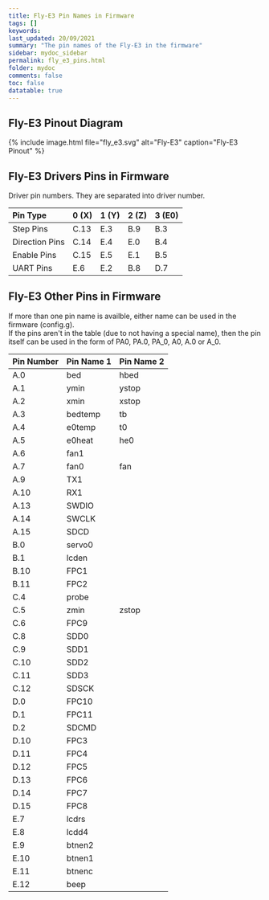 ```yaml
---
title: Fly-E3 Pin Names in Firmware
tags: []
keywords: 
last_updated: 20/09/2021
summary: "The pin names of the Fly-E3 in the firmware"
sidebar: mydoc_sidebar
permalink: fly_e3_pins.html
folder: mydoc
comments: false
toc: false
datatable: true
---
```


## Fly-E3 Pinout Diagram

{% include image.html file="fly_e3.svg" alt="Fly-E3" caption="Fly-E3 Pinout" %}

## Fly-E3 Drivers Pins in Firmware

Driver pin numbers. They are separated into driver number.

<div class="datatable-begin"></div>

|Pin Type|0 (X)|1 (Y)|2 (Z)|3 (E0)|
| :------------- |:-------------|:-------------|:-------------|:-------------|
|Step Pins|C.13|E.3|B.9|B.3|
|Direction Pins|C.14|E.4|E.0|B.4|
|Enable Pins|C.15|E.5|E.1|B.5|
|UART Pins|E.6|E.2|B.8|D.7|

<div class="datatable-end"></div>

## Fly-E3 Other Pins in Firmware 

If more than one pin name is availble, either name can be used in the firmware (config.g).    
If the pins aren't in the table (due to not having a special name), then the pin itself can be used in the form of PA0, PA.0, PA_0, A0, A.0 or A_0.  

<div class="datatable-begin"></div>

|Pin Number|Pin Name 1|Pin Name 2|
| :------------- |:-------------|:-------------|
|A.0|bed|hbed|
|A.1|ymin|ystop|
|A.2|xmin|xstop|
|A.3|bedtemp|tb|
|A.4|e0temp|t0|
|A.5|e0heat|he0|
|A.6|fan1||
|A.7|fan0|fan|
|A.9|TX1||
|A.10|RX1||
|A.13|SWDIO||
|A.14|SWCLK||
|A.15|SDCD||
|B.0|servo0||
|B.1|lcden||
|B.10|FPC1||
|B.11|FPC2||
|C.4|probe||
|C.5|zmin|zstop|
|C.6|FPC9||
|C.8|SDD0||
|C.9|SDD1||
|C.10|SDD2||
|C.11|SDD3||
|C.12|SDSCK||
|D.0|FPC10||
|D.1|FPC11||
|D.2|SDCMD||
|D.10|FPC3||
|D.11|FPC4||
|D.12|FPC5||
|D.13|FPC6||
|D.14|FPC7||
|D.15|FPC8||
|E.7|lcdrs||
|E.8|lcdd4||
|E.9|btnen2||
|E.10|btnen1||
|E.11|btnenc||
|E.12|beep||

<div class="datatable-end"></div>